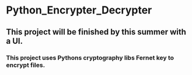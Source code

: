 # Python_Encrypter_Decrypter

## This project will be finished by this summer with a UI.

### This project uses Pythons cryptography libs Fernet key to encrypt files. 